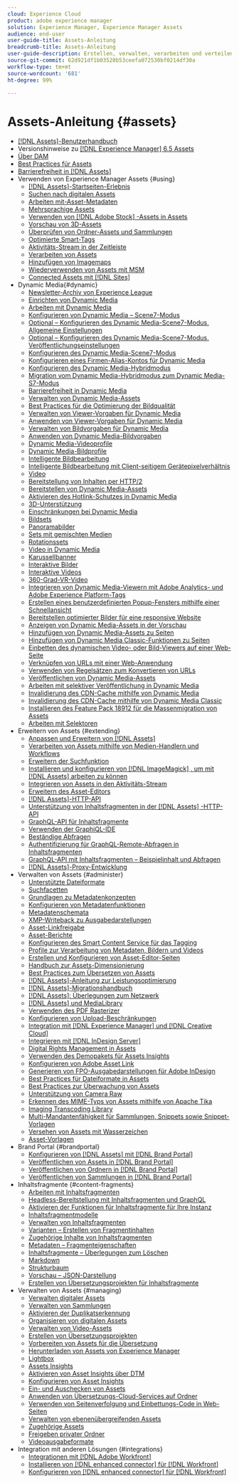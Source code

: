 ```yaml
---
cloud: Experience Cloud
product: adobe experience manager
solution: Experience Manager, Experience Manager Assets
audience: end-user
user-guide-title: Assets-Anleitung
breadcrumb-title: Assets-Anleitung
user-guide-description: Erstellen, verwalten, verarbeiten und verteilen Sie digitale Assets.
source-git-commit: 62d921df1b03520b53ceefa072530bf0214df30a
workflow-type: tm+mt
source-wordcount: '681'
ht-degree: 99%

---
```



# Assets-Anleitung {#assets}

+ [[!DNL Assets]-Benutzerhandbuch](home.md)
+ Versionshinweise zu [[!DNL Experience Manager]  6.5 Assets](https://experienceleague.adobe.com/docs/experience-manager-65/release-notes/assets.html?lang=de)
+ [Über DAM](assets.md)
+ [Best Practices für Assets](best-practices-for-assets.md)
+ [Barrierefreiheit in  [!DNL Assets]](accessibility.md)
+ Verwenden von Experience Manager Assets {#using}
   + [[!DNL Assets]-Startseiten-Erlebnis](assets-home-page.md)
   + [Suchen nach digitalen Assets](search-assets.md)
   + [Arbeiten mit-Asset-Metadaten](metadata.md)
   + [Mehrsprachige Assets](multilingual-assets.md)
   + [Verwenden von  [!DNL Adobe Stock] -Assets in Assets](aem-assets-adobe-stock.md)
   + [Vorschau von 3D-Assets](previewing-3d-assets.md)
   + [Überprüfen von Ordner-Assets und Sammlungen](bulk-approval.md)
   + [Optimierte Smart-Tags](enhanced-smart-tags.md)
   + [Aktivitäts-Stream in der Zeitleiste](activity-stream.md)
   + [Verarbeiten von Assets](assets-workflow.md)
   + [Hinzufügen von Imagemaps](image-maps.md)
   + [Wiederverwenden von Assets mit MSM](reuse-assets-using-msm.md)
   + [Connected Assets mit  [!DNL Sites]](use-assets-across-connected-assets-instances.md)
+ Dynamic Media{#dynamic}
   + [Newsletter-Archiv von Experience League](dynamic-media-newsletter.md)
   + [Einrichten von Dynamic Media](administering-dynamic-media.md)
   + [Arbeiten mit Dynamic Media](dynamic-media.md)
   + [Konfigurieren von Dynamic Media   – Scene7-Modus](config-dms7.md)
   + [Optional – Konfigurieren des Dynamic Media-Scene7-Modus, Allgemeine Einstellungen](dm-general-settings.md)
   + [Optional – Konfigurieren des Dynamic Media-Scene7-Modus, Veröffentlichungseinstellungen](dm-publish-settings.md)
   + [Konfigurieren des Dynamic Media-Scene7-Modus](troubleshoot-dms7.md)
   + [Konfigurieren eines Firmen-Alias-Kontos für Dynamic Media](dm-alias-account.md)
   + [Konfigurieren des Dynamic Media-Hybridmodus](config-dynamic.md)
   + [Migration vom Dynamic Media-Hybridmodus zum Dynamic Media-S7-Modus](migrate-from-hybrid-to-dms7.md)
   + [Barrierefreiheit in Dynamic Media](accessibility-dm.md)
   + [Verwalten von Dynamic Media-Assets](managing-assets.md)
   + [Best Practices für die Optimierung der Bildqualität](best-practices-for-optimizing-the-quality-of-your-images.md)
   + [Verwalten von Viewer-Vorgaben für Dynamic Media](managing-viewer-presets.md)
   + [Anwenden von Viewer-Vorgaben für Dynamic Media](viewer-presets.md)
   + [Verwalten von Bildvorgaben für Dynamic Media](managing-image-presets.md)
   + [Anwenden von Dynamic Media-Bildvorgaben](image-presets.md)
   + [Dynamic Media-Videoprofile](video-profiles.md)
   + [Dynamic Media-Bildprofile](image-profiles.md)
   + [Intelligente Bildbearbeitung](imaging-faq.md)
   + [Intelligente Bildbearbeitung mit Client-seitigem Gerätepixelverhältnis](client-side-dpr.md)
   + [Video ](s7-video.md)
   + [Bereitstellung von Inhalten per HTTP/2](http2.md)
   + [Bereitstellen von Dynamic Media-Assets](delivering-dynamic-media-assets.md)
   + [Aktivieren des Hotlink-Schutzes in Dynamic Media](hotlink-protection.md)
   + [3D-Unterstützung](/help/assets/assets-3d.md)
   + [Einschränkungen bei Dynamic Media](limitations.md)
   + [Bildsets](image-sets.md)
   + [Panoramabilder](panoramic-images.md)
   + [Sets mit gemischten Medien](mixed-media-sets.md)
   + [Rotationssets](spin-sets.md)
   + [Video    in Dynamic Media](video.md)
   + [Karussellbanner](carousel-banners.md)
   + [Interaktive Bilder](interactive-images.md)
   + [Interaktive Videos](interactive-videos.md)
   + [360-Grad-VR-Video](/help/assets/360-video.md)
   + [Integrieren von Dynamic Media-Viewern mit Adobe Analytics- und Adobe Experience Platform-Tags](/help/assets/tags.md)
   + [Erstellen eines benutzerdefinierten Popup-Fensters mithilfe einer Schnellansicht](custom-pop-ups.md)
   + [Bereitstellen optimierter Bilder für eine responsive Website](responsive-site.md)
   + [Anzeigen von Dynamic Media-Assets in der Vorschau](previewing-assets.md)
   + [Hinzufügen von Dynamic Media-Assets zu Seiten](adding-dynamic-media-assets-to-pages.md)
   + [Hinzufügen von Dynamic Media Classic-Funktionen zu Seiten](scene7.md)
   + [Einbetten des dynamischen Video- oder Bild-Viewers auf einer Web-Seite](embed-code.md)
   + [Verknüpfen von URLs mit einer Web-Anwendung](linking-urls-to-yourwebapplication.md)
   + [Verwenden von Regelsätzen zum Konvertieren von URLs](using-rulesets-to-transform-urls.md)
   + [Veröffentlichen von Dynamic Media-Assets](publishing-dynamicmedia-assets.md)
   + [Arbeiten mit selektiver Veröffentlichung in Dynamic Media](selective-publishing.md)
   + [Invalidierung des CDN-Cache mithilfe von Dynamic Media](invalidate-cdn-cache-dynamic-media.md)
   + [Invalidierung des CDN-Cache mithilfe von Dynamic Media Classic](invalidate-cdn-cache-dm-classic.md)
   + [Installieren des Feature Pack 18912 für die Massenmigration von Assets](bulk-ingest-migrate.md)
   + [Arbeiten mit Selektoren](working-with-selectors.md)
+ Erweitern von Assets {#extending}
   + [Anpassen und Erweitern von  [!DNL Assets]](extending-assets.md)
   + [Verarbeiten von Assets mithilfe von Medien-Handlern und Workflows](media-handlers.md)
   + [Erweitern der Suchfunktion](searchx.md)
   + [Installieren und konfigurieren von  [!DNL ImageMagick] , um mit  [!DNL Assets] arbeiten zu können](best-practices-for-imagemagick.md)
   + [Integrieren von Assets in den Aktivitäts-Stream](extending-activity-stream.md)
   + [Erweitern des Asset-Editors](asseteditorx.md)
   + [[!DNL Assets]-HTTP-API](mac-api-assets.md)
   + [Unterstützung von Inhaltsfragmenten in der  [!DNL Assets] -HTTP-API](assets-api-content-fragments.md)
   + [GraphQL-API für Inhaltsfragmente](content-fragments/graphql-api-content-fragments.md)
   + [Verwenden der GraphiQL-IDE](content-fragments/graphiql-ide.md)
   + [Beständige Abfragen](content-fragments/persisted-queries.md)
   + [Authentifizierung für GraphQL-Remote-Abfragen in Inhaltsfragmenten](content-fragments/graphql-authentication-content-fragments.md)
   + [GraphQL-API mit Inhaltsfragmenten – Beispielinhalt und Abfragen](/help/assets/content-fragments/content-fragments-graphql-samples.md)
   + [[!DNL Assets]-Proxy-Entwicklung](proxy.md)
+ Verwalten von Assets {#administer}
   + [Unterstützte Dateiformate](assets-formats.md)
   + [Suchfacetten](search-facets.md)
   + [Grundlagen zu Metadatenkonzepten](metadata-concepts.md)
   + [Konfigurieren von Metadatenfunktionen](metadata-config.md)
   + [Metadatenschemata](metadata-schemas.md)
   + [XMP-Writeback zu Ausgabedarstellungen](xmp-writeback.md)
   + [Asset-Linkfreigabe](link-sharing.md)
   + [Asset-Berichte](asset-reports.md)
   + [Konfigurieren des Smart Content Service für das Tagging](config-smart-tagging.md)
   + [Profile zur Verarbeitung von Metadaten, Bildern und Videos](processing-profiles.md)
   + [Erstellen und Konfigurieren von Asset-Editor-Seiten](assets-finder-editor.md)
   + [Handbuch zur Assets-Dimensionierung](assets-sizing-guide.md)
   + [Best Practices zum Übersetzen von Assets](best-practices-for-translating-assets-efficiently.md)
   + [[!DNL Assets]-Anleitung zur Leistungsoptimierung](performance-tuning-guidelines.md)
   + [[!DNL Assets]-Migrationshandbuch](assets-migration-guide.md)
   + [[!DNL Assets]: Überlegungen zum Netzwerk](assets-network-considerations.md)
   + [[!DNL Assets] und MediaLibrary](medialibrary.md)
   + [Verwenden des PDF Rasterizer](aem-pdf-rasterizer.md)
   + [Konfigurieren von Upload-Beschränkungen](configuring-asset-upload-restrictions.md)
   + [Integration mit [!DNL Experience Manager] und  [!DNL Creative Cloud] ](aem-cc-integration-best-practices.md)
   + [Integrieren mit  [!DNL InDesign Server]](indesign.md)
   + [Digital Rights Management in Assets](drm.md)
   + [Verwenden des Demopakets für Assets Insights](use-demo-package-for-asset-insights.md)
   + [Konfigurieren von Adobe Asset Link](configure-asset-link.md)
   + [Generieren von FPO-Ausgabedarstellungen für Adobe InDesign](configure-fpo-renditions.md)
   + [Best Practices für Dateiformate in Assets](assets-file-format-best-practices.md)
   + [Best Practices zur Überwachung von Assets](assets-monitoring-best-practices.md)
   + [Unterstützung von Camera Raw](camera-raw.md)
   + [Erkennen des MIME-Typs von Assets mithilfe von Apache Tika](detect-asset-mime-type-with-tika.md)
   + [Imaging Transcoding Library](imaging-transcoding-library.md)
   + [Multi-Mandantenfähigkeit für Sammlungen, Snippets sowie Snippet-Vorlagen](multi-tenancy.md)
   + [Versehen von Assets mit Wasserzeichen](watermarking.md)
   + [Asset-Vorlagen](asset-templates.md)
+ Brand Portal {#brandportal}
   + [Konfigurieren von [!DNL Assets] mit [!DNL Brand Portal]](configure-aem-assets-with-brand-portal.md)
   + [Veröffentlichen von Assets in  [!DNL Brand Portal]](brand-portal-publish-assets.md)
   + [Veröffentlichen von Ordnern in [!DNL Brand Portal]](brand-portal-publish-folder.md)
   + [Veröffentlichen von Sammlungen in [!DNL Brand Portal]](brand-portal-publish-collection.md)
+ Inhaltsfragmente {#content-fragments}
   + [Arbeiten mit Inhaltsfragmenten](content-fragments/content-fragments.md)
   + [Headless-Bereitstellung mit Inhaltsfragmenten und GraphQL](content-fragments/content-fragments-graphql.md)
   + [Aktivieren der Funktionen für Inhaltsfragmente für Ihre Instanz](content-fragments/content-fragments-configuration-browser.md)
   + [Inhaltsfragmentmodelle](content-fragments/content-fragments-models.md)
   + [Verwalten von Inhaltsfragmenten](content-fragments/content-fragments-managing.md)
   + [Varianten – Erstellen von Fragmentinhalten](content-fragments/content-fragments-variations.md)
   + [Zugehörige Inhalte von Inhaltsfragmenten](content-fragments/content-fragments-assoc-content.md)
   + [Metadaten – Fragmenteigenschaften](content-fragments/content-fragments-metadata.md)
   + [Inhaltsfragmente – Überlegungen zum Löschen](content-fragments/content-fragments-delete.md)
   + [Markdown](content-fragments/content-fragments-markdown.md)
   + [Strukturbaum](/help/assets/content-fragments/content-fragments-structure-tree.md)
   + [Vorschau – JSON-Darstellung](/help/assets/content-fragments/content-fragments-json-preview.md)
   + [Erstellen von Übersetzungsprojekten für Inhaltsfragmente](creating-translation-projects-for-content-fragments.md)
+ Verwalten von Assets {#managing}
   + [Verwalten digitaler Assets](manage-assets.md)
   + [Verwalten von Sammlungen](manage-collections.md)
   + [Aktivieren der Duplikatserkennung](duplicate-detection.md)
   + [Organisieren von digitalen Assets](organize-assets.md)
   + [Verwalten von Video-Assets](managing-video-assets.md)
   + [Erstellen von Übersetzungsprojekten](translation-projects.md)
   + [Vorbereiten von Assets für die Übersetzung](preparing-assets-for-translation.md)
   + [Herunterladen von Assets von Experience Manager](download-assets-from-aem.md)
   + [Lightbox](light-box.md)
   + [Assets Insights](asset-insights.md)
   + [Aktivieren von Asset Insights über DTM](use-dtm-for-asset-insights.md)
   + [Konfigurieren von Asset Insights](configure-asset-insights.md)
   + [Ein- und Auschecken von Assets](check-out-and-submit-assets.md)
   + [Anwenden von Übersetzungs-Cloud-Services auf Ordner](transition-cloud-services.md)
   + [Verwenden von Seitenverfolgung und Einbettungs-Code in Web-Seiten](use-page-tracker.md)
   + [Verwalten von ebenenübergreifenden Assets](managing-linked-subassets.md)
   + [Zugehörige Assets](related-assets.md)
   + [Freigeben privater Ordner](private-folder.md)
   + [Videoausgabeformate](video-renditions.md)
+ Integration mit anderen Lösungen {#integrations}
   + [Integrationen mit [!DNL Adobe Workfront]](workfront-integrations.md)
   + [Installieren von [!DNL enhanced connector] für [!DNL Workfront]](workfront-connector-install.md)
   + [Konfigurieren von [!DNL enhanced connector] für [!DNL Workfront]](workfront-connector-configure.md)
